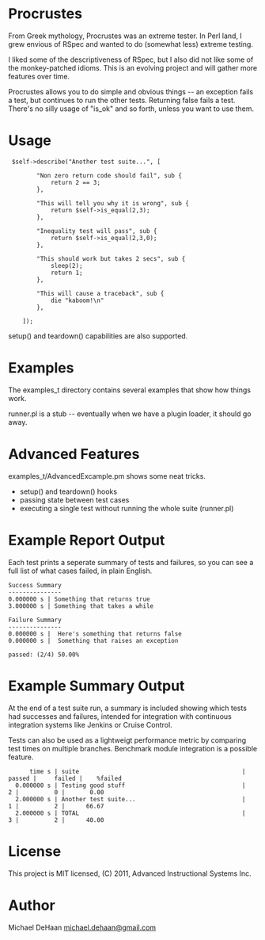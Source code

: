 Procrustes
==========

From Greek mythology, Procrustes was an extreme tester.  In Perl land, I grew envious of RSpec and wanted
to do (somewhat less) extreme testing.   

I liked some of the descriptiveness of RSpec, but I also did not like some of the monkey-patched idioms.  This is an evolving
project and will gather more features over time.

Procrustes allows you to do simple and obvious things -- an exception fails a test, but continues to run
the other tests.  Returning false fails a test.  There's no silly usage of "is_ok" and so forth, unless you
want to use them.  

Usage
=====

     $self->describe("Another test suite...", [

            "Non zero return code should fail", sub {
                return 2 == 3;
            },

            "This will tell you why it is wrong", sub {
                return $self->is_equal(2,3);
            },

            "Inequality test will pass", sub {
                return $self->is_equal(2,3,0);
            },

            "This should work but takes 2 secs", sub {
                sleep(2);
                return 1;
            },

            "This will cause a traceback", sub {
                die "kaboom!\n"
            },

        ]);

setup() and teardown() capabilities are also supported.

Examples
========

The examples_t directory contains several examples that show how things work.

runner.pl is a stub -- eventually when we have a plugin loader, it should go away.

Advanced Features
=================

examples_t/AdvancedExcample.pm shows some neat tricks.  

* setup() and teardown() hooks
* passing state between test cases
* executing a single test without running the whole suite (runner.pl)

Example Report Output
=====================

Each test prints a seperate summary of tests and failures, so you can see a full list of what cases
failed, in plain English.

    Success Summary
    ---------------
    0.000000 s | Something that returns true
    3.000000 s | Something that takes a while

    Failure Summary
    ---------------
    0.000000 s |  Here's something that returns false
    0.000000 s |  Something that raises an exception

    passed: (2/4) 50.00% 

Example Summary Output
======================

At the end of a test suite run, a summary is included showing which tests had successes and failures, intended
for integration with continuous integration systems like Jenkins or Cruise Control.

Tests can also be used as a lightweigt performance metric by comparing test times on multiple branches.
Benchmark module integration is a possible feature.

          time s | suite                                              |     passed |     failed |    %failed
      0.000000 s | Testing good stuff                                 |          2 |          0 |       0.00
      2.000000 s | Another test suite...                              |          1 |          2 |      66.67
      2.000000 s | TOTAL                                              |          3 |          2 |      40.00


License
=======

This project is MIT licensed, (C) 2011, Advanced Instructional Systems Inc.

Author
======

Michael DeHaan <michael.dehaan@gmail.com>


